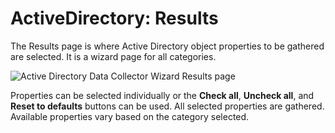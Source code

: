 # ActiveDirectory: Results

The Results page is where Active Directory object properties to be gathered are selected. It is a
wizard page for all categories.

![Active Directory Data Collector Wizard Results page](/img/product_docs/accessanalyzer/12.0/admin/datacollector/adinventory/results.webp)

Properties can be selected individually or the **Check all**, **Uncheck all**, and **Reset to
defaults** buttons can be used. All selected properties are gathered. Available properties vary
based on the category selected.
